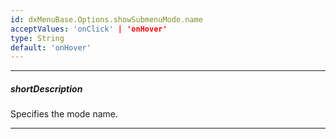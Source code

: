 ```yaml
---
id: dxMenuBase.Options.showSubmenuMode.name
acceptValues: 'onClick' | 'onHover'
type: String
default: 'onHover'
---
```

---
##### shortDescription
Specifies the mode name.

---
<!-- Description goes here -->
